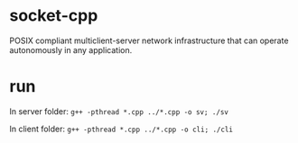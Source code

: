 # socket-cpp

POSIX compliant multiclient-server network infrastructure that can operate autonomously in any application.

# run

In server folder:
`g++ -pthread *.cpp ../*.cpp -o sv; ./sv`

In client folder:
`g++ -pthread *.cpp ../*.cpp -o cli; ./cli`
